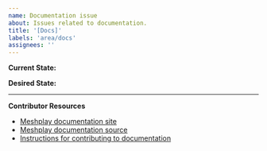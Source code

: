 ```yaml
---
name: Documentation issue
about: Issues related to documentation.
title: '[Docs]'
labels: 'area/docs'
assignees: ''
---
```

**Current State:**


**Desired State:**


---
**Contributor Resources**
- [Meshplay documentation site](https://docs.meshplay.io/)
- [Meshplay documentation source](https://github.com/meshplay/meshplay/tree/master/docs)
- [Instructions for contributing to documentation](https://github.com/meshplay/meshplay/blob/master/CONTRIBUTING.md#documentation-contribution-flow)

